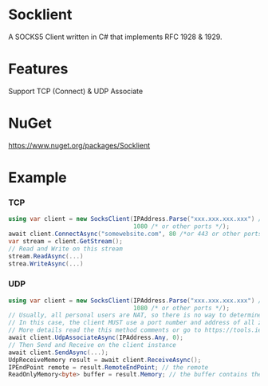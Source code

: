 Socklient
=========
A SOCKS5 Client written in C# that implements RFC 1928 &amp; 1929.

Features
========
Support TCP (Connect) & UDP Associate

NuGet
=====
https://www.nuget.org/packages/Socklient

Example
=======

### TCP
```cs
using var client = new SocksClient(IPAddress.Parse("xxx.xxx.xxx.xxx") /* or some server hostname or domain */, 
                                   1080 /* or other ports */);
await client.ConnectAsync("somewebsite.com", 80 /*or 443 or other ports*/);
var stream = client.GetStream();
// Read and Write on this stream
stream.ReadAsync(...)
strea.WriteAsync(...)
```

### UDP
```cs
using var client = new SocksClient(IPAddress.Parse("xxx.xxx.xxx.xxx") /* or some server hostname or domain */, 
                                   1080 /* or other ports */);
// Usually, all personal users are NAT, so there is no way to determine the public IP and port they will use before sending.
// In this case, the client MUST use a port number and address of all zeros.
// More details read the this method comments or go to https://tools.ietf.org/html/rfc1928 then search "zeros" keyword.
await client.UdpAssociateAsync(IPAddress.Any, 0); 
// Then Send and Receive on the client instance
await client.SendAsync(...);
UdpReceiveMemory result = await client.ReceiveAsync();
IPEndPoint remote = result.RemoteEndPoint; // the remote 
ReadOnlyMemory<byte> buffer = result.Memory; // the buffer contains the received data from remote
```
